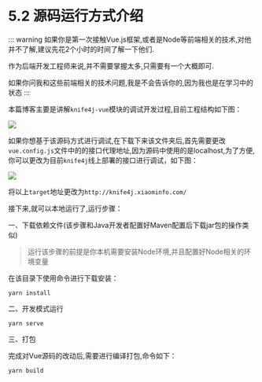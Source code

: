 # 5.2 源码运行方式介绍
::: warning
如果你是第一次接触Vue.js框架,或者是Node等前端相关的技术,对他并不了解,建议先花2个小时的时间了解一下他们.

作为后端开发工程师来说,并不需要掌握太多,只需要有一个大概即可.

如果你问我和这些前端相关的技术问题,我是不会告诉你的,因为我也是在学习中的状态
:::


本篇博客主要是讲解`knife4j-vue`模块的调试开发过程,目前工程结构如下图：

![](/knife4j/images/knife4j/construct.png)

如果你想基于该源码方式进行调试,在下载下来该文件夹后,首先需要更改`vue.config.js`文件中的的接口代理地址,因为源码中使用的是localhost,为了方便,你可以更改为目前`knife4j`线上部署的接口进行调试，如下图：

![](/knife4j/images/knife4j/proxy-url.png)


将以上`target`地址更改为`http://knife4j.xiaominfo.com/`

接下来,就可以本地运行了,运行步骤：

一、下载依赖文件(该步骤和Java开发者配置好Maven配置后下载jar包的操作类似)
> 运行该步骤的前提是你本机需要安装Node环境,并且配置好Node相关的环境变量

在该目录下使用命令进行下载安装：

```shell
yarn install
```

二、开发模式运行

```shell
yarn serve
```

三、打包

完成对Vue源码的改动后,需要进行编译打包,命令如下：

```shell
yarn build
```

 
 
 